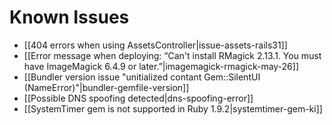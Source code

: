 # Known Issues

* [[404 errors when using AssetsController|issue-assets-rails31]]
* [[Error message when deploying: “Can't install RMagick 2.13.1. You must have ImageMagick 6.4.9 or later.”|imagemagick-rmagick-may-26]]
* [[Bundler version issue "unitialized contant Gem::SilentUI (NameError)"|bundler-gemfile-version]]
* [[Possible DNS spoofing detected|dns-spoofing-error]]
* [[SystemTimer gem is not supported in Ruby 1.9.2|systemtimer-gem-ki]]

